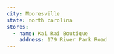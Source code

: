 ```yaml
---
city: Mooresville
state: north carolina
stores:
  - name: Kai Rai Boutique
    address: 179 River Park Road
---
```


